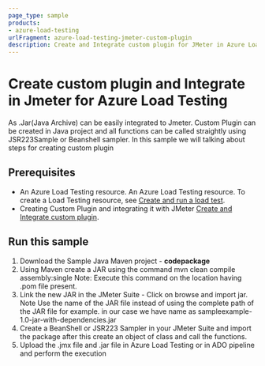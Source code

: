 ```yaml
---
page_type: sample
products:
- azure-load-testing
urlFragment: azure-load-testing-jmeter-custom-plugin
description: Create and Integrate custom plugin for JMeter in Azure Load Testing
---
```


# Create custom plugin and Integrate in Jmeter for Azure Load Testing

As .Jar(Java Archive) can be easily integrated to Jmeter. Custom Plugin can be created in Java project and all functions can be called straightly using JSR223Sample or Beanshell sampler.
In this sample we will talking about steps for creating custom plugin

## Prerequisites

- An Azure Load Testing resource. An Azure Load Testing resource. To create a Load Testing resource, see [Create and run a load test](https://learn.microsoft.com/azure/load-testing/quickstart-create-and-run-load-test#create-an-azure-load-testing-resource).
- Creating Custom Plugin and integrating it with JMeter [Create and Integrate custom plugin](https://techcommunity.microsoft.com/t5/apps-on-azure-blog/custom-plugin-creation-and-integration-with-jmeter-and-azure/ba-p/3745773).

## Run this sample

1. Download the Sample Java Maven project - **codepackage**
2. Using Maven create a JAR using the command 
mvn clean compile assembly:single
Note: Execute this command on the location having .pom file present.
3. Link the new JAR in the JMeter Suite - Click on browse and import jar.
Note Use the name of the JAR file instead of using the complete path of the JAR file 
for example. in our case we have name as sampleexample-1.0-jar-with-dependencies.jar
4. Create a BeanShell or JSR223 Sampler in your JMeter Suite and import the package after this create an object of class and call the functions.
5. Upload the .jmx file and .jar file in Azure Load Testing or in ADO pipeline and perform the execution

